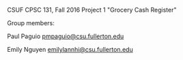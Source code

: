 CSUF CPSC 131, Fall 2016
Project 1
"Grocery Cash Register"

Group members:

Paul Paguio pmpaguio@csu.fullerton.edu 

Emily Nguyen emilylannhi@csu.fullerton.edu
